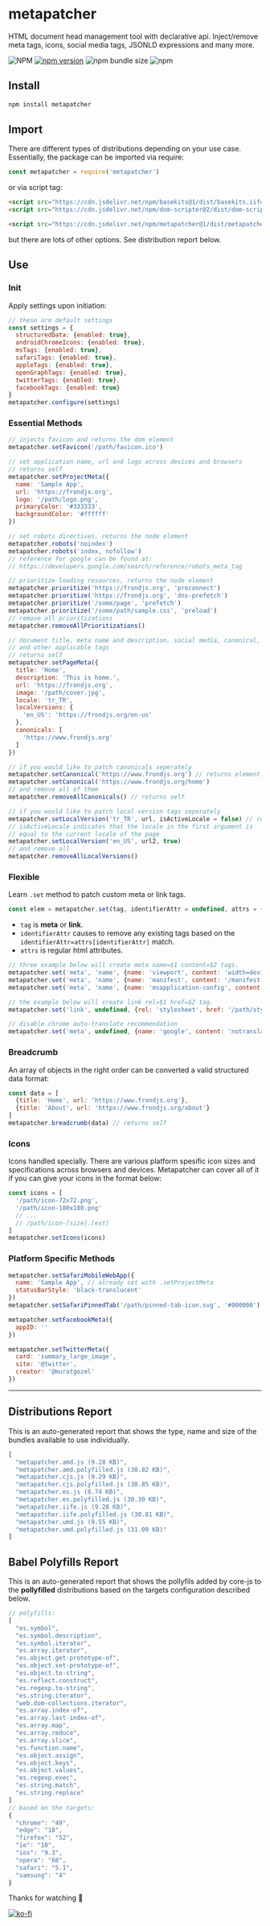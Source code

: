 # metapatcher
HTML document head management tool with declarative api. Inject/remove meta tags, icons, social media tags, JSONLD expressions and many more.

![NPM](https://img.shields.io/npm/l/metapatcher)
[![npm version](https://badge.fury.io/js/metapatcher.svg)](https://badge.fury.io/js/metapatcher)
![npm bundle size](https://img.shields.io/bundlephobia/min/metapatcher)
![npm](https://img.shields.io/npm/dy/metapatcher)

## Install
```sh
npm install metapatcher
```

## Import
There are different types of distributions depending on your use case. Essentially, the package can be imported via require:
```js
const metapatcher = require('metapatcher')
```
or via script tag:
```html
<script src="https://cdn.jsdelivr.net/npm/basekits@1/dist/basekits.iife.js" crossorigin type="text/javascript"></script>
<script src="https://cdn.jsdelivr.net/npm/dom-scripter@2/dist/dom-scripter.iife.js" crossorigin type="text/javascript"></script>

<script src="https://cdn.jsdelivr.net/npm/metapatcher@1/dist/metapatcher.iife.js" crossorigin type="text/javascript"></script>
```
but there are lots of other options. See distribution report below.

## Use
### Init
Apply settings upon initiation:
```js
// these are default settings
const settings = {
  structuredData: {enabled: true},
  androidChromeIcons: {enabled: true},
  msTags: {enabled: true},
  safariTags: {enabled: true},
  appleTags: {enabled: true},
  openGraphTags: {enabled: true},
  twitterTags: {enabled: true},
  facebookTags: {enabled: true}
}
metapatcher.configure(settings)
```
### Essential Methods
```js
// injects favicon and returns the dom element
metapatcher.setFavicon('/path/favicon.ico')

// set application name, url and logo across devices and browsers
// returns self
metapatcher.setProjectMeta({
  name: 'Sample App',
  url: 'https://frondjs.org',
  logo: '/path/logo.png',
  primaryColor: '#333333',
  backgroundColor: '#ffffff'
})

// set robots directives, returns the node element
metapatcher.robots('noindex')
metapatcher.robots('index, nofollow')
// reference for google can be found at:
// https://developers.google.com/search/reference/robots_meta_tag

// prioritize loading resources, returns the node element
metapatcher.prioritize('https://frondjs.org', 'preconnect')
metapatcher.prioritize('https://frondjs.org', 'dns-prefetch')
metapatcher.prioritize('/some/page', 'prefetch')
metapatcher.prioritize('/some/path/sample.css', 'preload')
// remove all prioritizations
metapatcher.removeAllPrioritizations()

// document title, meta name and description, social media, canonical, hreflang
// and other applicable tags
// returns self
metapatcher.setPageMeta({
  title: 'Home',
  description: 'This is home.',
  url: 'https://frondjs.org',
  image: '/path/cover.jpg',
  locale: 'tr_TR',
  localVersions: {
    'en_US': 'https://frondjs.org/en-us'
  },
  canonicals: [
    'https://www.frondjs.org'
  ]
})

// if you would like to patch canonicals seperately
metapatcher.setCanonical('https://www.frondjs.org') // returns element
metapatcher.setCanonical('https://www.frondjs.org/home')
// and remove all of them
metapatcher.removeAllCanonicals() // returns self

// if you would like to patch local version tags seperately
metapatcher.setLocalVersion('tr_TR', url, isActiveLocale = false) // returns self
// isActiveLocale indicates that the locale in the first argument is
// equal to the current locale of the page
metapatcher.setLocalVersion('en_US', url2, true)
// and remove all
metapatcher.removeAllLocalVersions()
```
### Flexible
Learn `.set` method to patch custom meta or link tags.
```js
const elem = metapatcher.set(tag, identifierAttr = undefined, attrs = {})
```
- `tag` is **meta** or **link**.
- `identifierAttr` causes to remove any existing tags based on the `identifierAttr=attrs[identifierAttr]` match.
- `attrs` is regular html attributes.
```js
// three example below will create meta name=$1 content=$2 tags.
metapatcher.set('meta', 'name', {name: 'viewport', content: 'width=device-width, initial-scale=1, viewport-fit=cover'})
metapatcher.set('meta', 'name', {name: 'manifest', content: '/manifest.json'})
metapatcher.set('meta', 'name', {name: 'msapplication-config', content: '/path/msconfig.xml'})

// the example below will create link rel=$1 href=$2 tag.
metapatcher.set('link', undefined, {rel: 'stylesheet', href: '/path/style.css'})

// disable chrome auto-translate recommendation
metapatcher.set('meta', undefined, {name: 'google', content: 'notranslate'})
```
### Breadcrumb
An array of objects in the right order can be converted a valid structured data format:
```js
const data = [
  {title: 'Home', url: 'https://www.frondjs.org'},
  {title: 'About', url: 'https://www.frondjs.org/about'}
]
metapatcher.breadcrumb(data) // returns self
```
### Icons
Icons handled specially. There are various platform spesific icon sizes and specifications across browsers and devices. Metapatcher can cover all of it if you can give your icons in the format below:
```js
const icons = [
  '/path/icon-72x72.png',
  '/path/icon-180x180.png'
  // ...
  // /path/icon-[size].[ext]
]
metapatcher.setIcons(icons)
```
### Platform Specific Methods
```js
metapatcher.setSafariMobileWebApp({
  name: 'Sample App', // already set with .setProjectMeta
  statusBarStyle: 'black-translucent'
})
metapatcher.setSafariPinnedTab('/path/pinned-tab-icon.svg', '#000000')

metapatcher.setFacebookMeta({
  appID: ''
})

metapatcher.setTwitterMeta({
  card: 'summary_large_image',
  site: '@twitter',
  creator: '@muratgozel'
})
```

---

## Distributions Report
This is an auto-generated report that shows the type, name and size of the bundles available to use individually.

[comment]: # (DISTRIBUTIONS_REPORT_START)
```js
[
  "metapatcher.amd.js (9.28 KB)",
  "metapatcher.amd.polyfilled.js (30.82 KB)",
  "metapatcher.cjs.js (9.29 KB)",
  "metapatcher.cjs.polyfilled.js (30.85 KB)",
  "metapatcher.es.js (8.74 KB)",
  "metapatcher.es.polyfilled.js (30.30 KB)",
  "metapatcher.iife.js (9.28 KB)",
  "metapatcher.iife.polyfilled.js (30.81 KB)",
  "metapatcher.umd.js (9.55 KB)",
  "metapatcher.umd.polyfilled.js (31.09 KB)"
]
```
[comment]: # (DISTRIBUTIONS_REPORT_END)

## Babel Polyfills Report
This is an auto-generated report that shows the pollyfils added by core-js to the **pollyfilled** distributions based on the targets configuration described below.

[comment]: # (BABEL_POLYFILLS_REPORT_START)
```js
// polyfills:
[
  "es.symbol",
  "es.symbol.description",
  "es.symbol.iterator",
  "es.array.iterator",
  "es.object.get-prototype-of",
  "es.object.set-prototype-of",
  "es.object.to-string",
  "es.reflect.construct",
  "es.regexp.to-string",
  "es.string.iterator",
  "web.dom-collections.iterator",
  "es.array.index-of",
  "es.array.last-index-of",
  "es.array.map",
  "es.array.reduce",
  "es.array.slice",
  "es.function.name",
  "es.object.assign",
  "es.object.keys",
  "es.object.values",
  "es.regexp.exec",
  "es.string.match",
  "es.string.replace"
]
// based on the targets:
{
  "chrome": "49",
  "edge": "18",
  "firefox": "52",
  "ie": "10",
  "ios": "9.3",
  "opera": "68",
  "safari": "5.1",
  "samsung": "4"
}
```
[comment]: # (BABEL_POLYFILLS_REPORT_END)

Thanks for watching 🐬

[![ko-fi](https://www.ko-fi.com/img/githubbutton_sm.svg)](https://ko-fi.com/F1F1RFO7)
